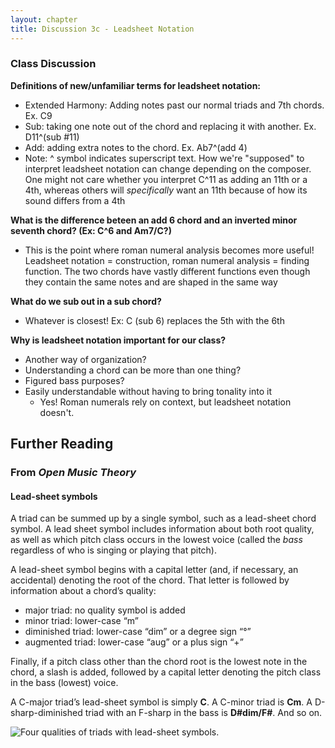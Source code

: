 ```yaml
---
layout: chapter
title: Discussion 3c - Leadsheet Notation
---
```


### Class Discussion

**Definitions of new/unfamiliar terms for leadsheet notation:**
- Extended Harmony: Adding notes past our normal triads and 7th chords. Ex. C9 
- Sub: taking one note out of the chord and replacing it with another. Ex. D11^(sub #11)
- Add: adding extra notes to the chord. Ex. Ab7^(add 4)
- Note: ^ symbol indicates superscript text.
How we're "supposed" to interpret leadsheet notation can change depending on the composer. One might not care whether you interpret C^11 as adding an 11th or a 4th, whereas others will *specifically* want an 11th because of how its sound differs from a 4th

**What is the difference beteen an add 6 chord and an inverted minor seventh chord? (Ex: C^6 and Am7/C?)**
- This is the point where roman numeral analysis becomes more useful! Leadsheet notation = construction, roman numeral analysis = finding function. The two chords have vastly different functions even though they contain the same notes and are shaped in the same way

**What do we sub out in a sub chord?**
- Whatever is closest! Ex: C (sub 6) replaces the 5th with the 6th

**Why is leadsheet notation important for our class?**
- Another way of organization?
- Understanding a chord can be more than one thing?
- Figured bass purposes?
- Easily understandable without having to bring tonality into it
  - Yes! Roman numerals rely on context, but leadsheet notation doesn't.

## Further Reading

### From *Open Music Theory*

#### Lead-sheet symbols

A triad can be summed up by a single symbol, such as a lead-sheet chord symbol. A lead sheet symbol includes information about both root quality, as well as which pitch class occurs in the lowest voice (called the *bass* regardless of who is singing or playing that pitch).

A lead-sheet symbol begins with a capital letter (and, if necessary, an accidental) denoting the root of the chord. That letter is followed by information about a chord’s quality:

-   major triad: no quality symbol is added
-   minor triad: lower-case “m”
-   diminished triad: lower-case “dim” or a degree sign “°”
-   augmented triad: lower-case “aug” or a plus sign “+”

Finally, if a pitch class other than the chord root is the lowest note in the chord, a slash is added, followed by a capital letter denoting the pitch class in the bass (lowest) voice.

A C-major triad’s lead-sheet symbol is simply **C**. A C-minor triad is **Cm**. A D-sharp-diminished triad with an F-sharp in the bass is **D\#dim/F\#**. And so on.

![Four qualities of triads with lead-sheet symbols.][triads-LS]

[triads-LS]: images/triadsSeventhChords/triads-LS.png
